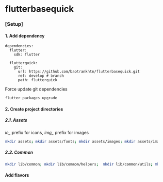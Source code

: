 # flutterbasequick

### [Setup]
#### 1. Add dependency
```
dependencies:
  flutter:
    sdk: flutter
    
  flutterquick:
    git:
      url: https://github.com/baotrankhtn/flutterbasequick.git
      ref: develop # branch
      path: flutterquick
```

Force update git dependencies
```bash  
flutter packages upgrade
```

#### 2. Create project directories
##### 2.1. Assets

*ic_* prefix for icons, *img_* prefix for images

```bash  
mkdir assets; mkdir assets/fonts; mkdir assets/images; mkdir assets/images/2.0x; mkdir assets/images/3.0x;  mkdir assets/launchers
```

##### 2.2. Common
```bash  
mkdir lib/common; mkdir lib/common/helpers;  mkdir lib/common/utils; mkdir lib/common/interface; mkdir lib/common/logger; mkdir lib/common/mixins; mkdir lib/configs
```

#### Add flavors
